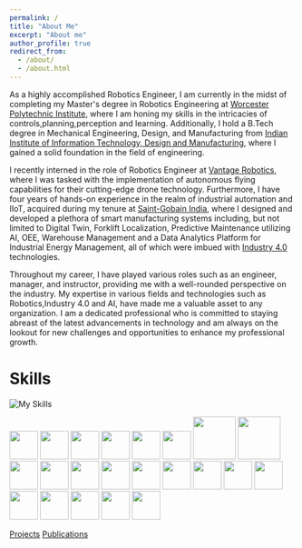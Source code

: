 ```yaml
---
permalink: /
title: "About Me"
excerpt: "About me"
author_profile: true
redirect_from: 
  - /about/
  - /about.html
---
```


As a highly accomplished Robotics Engineer, I am currently in the midst of completing my Master's degree in Robotics Engineering at [Worcester Polytechnic Institute](https://www.wpi.edu/), where I am honing my skills in the intricacies of controls,planning,perception and learning. Additionally, I hold a B.Tech degree in Mechanical Engineering, Design, and Manufacturing from [Indian Institute of Information Technology, Design and Manufacturing](https://iiitdm.ac.in), where I gained a solid foundation in the field of engineering.

I recently interned in the role of Robotics Engineer at [Vantage Robotics](https://vantagerobotics.com/), where I was tasked with the implementation of autonomous flying capabilities for their cutting-edge drone technology. Furthermore, I have four years of hands-on experience in the realm of industrial automation and IIoT, acquired during my tenure at [Saint-Gobain India](https://www.saint-gobain.co.in/), where I designed and developed a plethora of smart manufacturing systems including, but not limited to Digital Twin, Forklift Localization, Predictive Maintenance utilizing AI, OEE, Warehouse Management and a Data Analytics Platform for Industrial Energy Management, all of which were imbued with [Industry 4.0](https://en.wikipedia.org/wiki/Fourth_Industrial_Revolution) technologies.

Throughout my career, I have played various roles such as an engineer, manager, and instructor, providing me with a well-rounded perspective on the industry. My expertise in various fields and technologies such as Robotics,Industry 4.0 and AI, have made me a valuable asset to any organization. I am a dedicated professional who is committed to staying abreast of the latest advancements in technology and am always on the lookout for new challenges and opportunities to enhance my professional growth.

# Skills
![My Skills](https://skillicons.dev/icons?i=py,c,cpp,git,matlab,pytorch,ros,raspberrypi,arduino,grafana,linux,autocad,mysql,mongodb,postgres)

<img src='https://github.com/shivakumar-tekumatla/shivakumar-tekumatla.github.io/blob/master/files/imgs/mssql.png?raw=true' width='50'/>
<img src='https://github.com/shivakumar-tekumatla/shivakumar-tekumatla.github.io/blob/master/files/imgs/influxdb.webp?raw=true' width='50'/>
<img src='https://github.com/shivakumar-tekumatla/shivakumar-tekumatla.github.io/blob/master/files/imgs/gazebo.svg?raw=true' width='50'/>
<img src='https://github.com/shivakumar-tekumatla/shivakumar-tekumatla.github.io/blob/master/files/imgs/px4.png?raw=true' width='50'/>
<img src='https://github.com/shivakumar-tekumatla/shivakumar-tekumatla.github.io/blob/master/files/imgs/numpy.png?raw=true' width='50'/>
<img src='https://github.com/shivakumar-tekumatla/shivakumar-tekumatla.github.io/blob/master/files/imgs/scipy.png?raw=true' width='50'/>
<img src='https://github.com/shivakumar-tekumatla/shivakumar-tekumatla.github.io/blob/master/files/imgs/scikit.png?raw=true' width='75'/>
<img src='https://github.com/shivakumar-tekumatla/shivakumar-tekumatla.github.io/blob/master/files/imgs/pandas.png?raw=true' width='75'/>
<img src='https://github.com/shivakumar-tekumatla/shivakumar-tekumatla.github.io/blob/master/files/imgs/MQTT.png?raw=true' width='50'/>
<img src='https://github.com/shivakumar-tekumatla/shivakumar-tekumatla.github.io/blob/master/files/imgs/kafka.png?raw=true' width='50'/>
<img src='https://github.com/shivakumar-tekumatla/shivakumar-tekumatla.github.io/blob/master/files/imgs/amqp.png?raw=true' width='50'/>
<img src='https://github.com/shivakumar-tekumatla/shivakumar-tekumatla.github.io/blob/master/files/imgs/ignition.png?raw=true' width='50'/>
<img src='https://github.com/shivakumar-tekumatla/shivakumar-tekumatla.github.io/blob/master/files/imgs/catia.webp?raw=true' width='50'/>

<img src='https://github.com/shivakumar-tekumatla/shivakumar-tekumatla.github.io/blob/master/files/imgs/inventor.webp?raw=true' width='50'/>
<img src='https://github.com/shivakumar-tekumatla/shivakumar-tekumatla.github.io/blob/master/files/imgs/ethernetip.png?raw=true' width='50'/>
<img src='https://github.com/shivakumar-tekumatla/shivakumar-tekumatla.github.io/blob/master/files/imgs/i2c.png?raw=true' width='50'/>
<img src='https://github.com/shivakumar-tekumatla/shivakumar-tekumatla.github.io/blob/master/files/imgs/uart.png?raw=true' width='50'/>
<img src='https://github.com/shivakumar-tekumatla/shivakumar-tekumatla.github.io/blob/master/files/imgs/spi.png?raw=true' width='50'/>
<img src='https://github.com/shivakumar-tekumatla/shivakumar-tekumatla.github.io/blob/master/files/imgs/modbus.png?raw=true' width='50'/>
<img src='https://github.com/shivakumar-tekumatla/shivakumar-tekumatla.github.io/blob/master/files/imgs/opc.png?raw=true' width='50'/>
<img src='https://github.com/shivakumar-tekumatla/shivakumar-tekumatla.github.io/blob/master/files/imgs/tcp.png?raw=true' width='50'/>
<img src='https://github.com/shivakumar-tekumatla/shivakumar-tekumatla.github.io/blob/master/files/imgs/canbus.jpeg?raw=true' width='50'/>


[Projects](https://shivakumar-tekumatla.github.io/portfolio/)            [Publications](https://shivakumar-tekumatla.github.io/publications/)